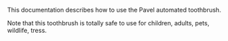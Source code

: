 This documentation describes how to use the Pavel automated 
toothbrush.

Note that this toothbrush is totally safe to use for children, adults, pets, wildlife, tress.
